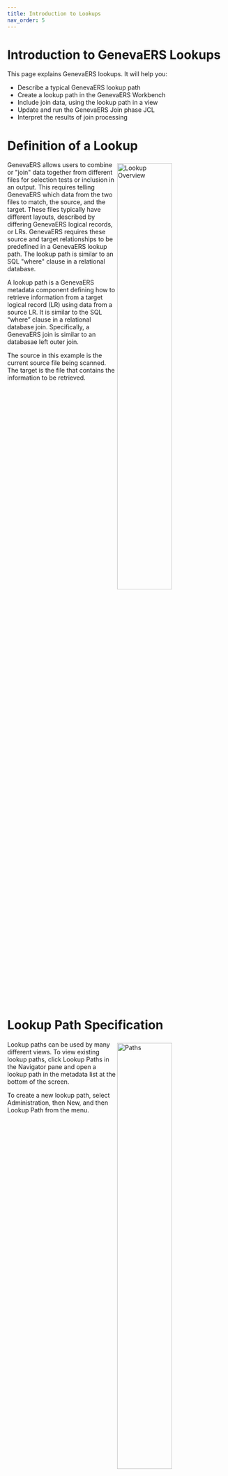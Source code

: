 ```yaml
---
title: Introduction to Lookups
nav_order: 5
---
```


# Introduction to GenevaERS Lookups

This page explains GenevaERS lookups.  It will help you:
- Describe a typical GenevaERS lookup path
- Create a lookup path in the GenevaERS Workbench
- Include join data, using the lookup path in a view
- Update and run the GenevaERS Join phase JCL
- Interpret the results of join processing

# Definition of a Lookup
<div style="clear: right" > <img style="float: right;" width="50%" vspace="5" alt="Lookup Overview" src=images/Module4-Introduction_to_Lookups/Module4_Slide3.jpeg title="Lookup Overview"/>

GenevaERS allows users to combine or "join" data together from different files for selection tests or inclusion in an output. This requires telling GenevaERS which data from the two files to match, the source, and the target. These files typically have different layouts, described by differing GenevaERS logical records, or LRs. GenevaERS requires these source and target relationships to be predefined in a GenevaERS lookup path. The lookup path is similar to an SQL "where" clause in a relational database.

A lookup path is a GenevaERS metadata component defining how to retrieve information from a target logical record (LR) using data from a source LR. It is similar to the SQL “where” clause in a relational database join.  Specifically, a GenevaERS join is similar to an databasae left outer join.

The source in this example is the current source file being scanned. The target is the file that contains the information to be retrieved. 

<div style="clear: right" > 

# Lookup Path Specification

<img style="float: right;" width="50%" vspace="5" alt="Paths" src=images/Module4-Introduction_to_Lookups/Module4_Slide4.jpeg title="Path"/>

Lookup paths can be used by many different views. To view existing lookup paths, click Lookup Paths in the Navigator pane and open a lookup path in the metadata list at the bottom of the screen. 

To create a new lookup path, select Administration, then New, and then Lookup Path from the menu.

<div style="clear: right" > <img style="float: right;" width="50%" vspace="5" alt="Path General Tab" src=images/Module4-Introduction_to_Lookups/Module4_Slide5.jpeg title="Path General Tab"/>

The General tab of the selected lookup path shows the lookup path ID, name, comments, and status, either active or inactive.

When you create a new lookup path, the lookup path ID is assigned by the Workbench and is not editable. It is used to make each lookup path unique and appears along with the lookup path name in views. 

<div style="clear: right" > <img style="float: right;" width="50%" vspace="5" alt="Path General Tab 2" src=images/Module4-Introduction_to_Lookups/Module4_Slide6.jpeg title="Path General Tab 2"/>

The name of the lookup path is visible when you are using it in views. When you name a lookup path, it is good practice to include the source-LR-to-target-LR mapping performed by the path. 

Also, if more than one lookup path in your environment is used to join the same source LR and target, you should add additional qualifiers to the name to provide uniqueness. 

<div style="clear: right" > <img style="float: right;" width="50%" vspace="5" alt="Path General Tab 3" src=images/Module4-Introduction_to_Lookups/Module4_Slide7.jpeg title="Path General Tab 3"/>

Lookup paths are created with an Inactive status and remain inactive until they are completely defined. They can then be activated, allowing for use in views. 

If an active lookup path changes, all views referencing that lookup path are deactivated to prevent views from performing inaccurate joins. Select the Make Lookup Path Inactive check box to deactivate the lookup; this also deactivates all the views using the lookup path.

<div style="clear: right" > <img style="float: right;" width="50%" vspace="5" alt="Path Defintion" src=images/Module4-Introduction_to_Lookups/Module4_Slide8.jpeg title="Path Defintion"/>

From the General tab, we’ve clicked the Lookup Path Definition tab, where we can select the source logical record and the target LR and its specific logical file. 

We can then select the source fields that should be used to create a key to search the target to find a matching record. The accumulated length of the source fields must equal the total key length before the lookup path can be activated and used for processing in a view.

<div style="clear: right" > <img style="float: right;" width="50%" vspace="5" alt="Path Constants" src=images/Module4-Introduction_to_Lookups/Module4_Slide9.jpeg title="Path Constants"/>

The Source Field Properties area is displayed when the Selected Source Fields list is clicked. Here you can select a source field from the source logical record or specify a constant that should be used in the key. 

Constants can be either static, as shown here, or symbolic, which allows setting the value in the view when the lookup path is used. When specifying a constant, carefully consider the format of the target key when setting the format (data type), length, and so on. 

We’ve now completed the lookup path. Next, we’ll see how to use it in the view.

<div style="clear: right" >

# Lookup Use in View

 <img style="float: right;" width="50%" vspace="5" alt="Path Source Properties" src=images/Module4-Introduction_to_Lookups/Module4_Slide10.jpeg title="Path Source Properties"/>

Here we’ve switched to the View Editor, creating a view that reads a file that is described by the Order LR. In column 3, we require a field that is on the Customer LR. After inserting the column, we select Lookup Field as the source for the column.

<div style="clear: right" > <img style="float: right;" width="50%" vspace="5" alt="Lookup – Specify LR" src=images/Module4-Introduction_to_Lookups/Module4_Slide11.jpeg title="Lookup – Specify LR"/>

Next, the Lookup LR box lists all the LRs that can be accessed from the order LR, based upon the lookup paths that have been created. Because we created the Order to Customer lookup path, the Customer LR is available in the list.

<div style="clear: right" > <img style="float: right;" width="50%" vspace="5" alt="Selecting the Lookup Path" src=images/Module4-Introduction_to_Lookups/Module4_Slide12.jpeg title="Selecting the Lookup Path"/>

Next, we select the lookup path that we want to use to perform the join. This is necessary because multiple methods of joining from one LR to another might exist. 

For example, the Order LR might have a Purchasing Customer ID field and a Ship to Customer ID field, and either of these might be used as the basis for a different lookup path to find the customer address. In this instance, we’ve selected the lookup path that we have just created, with a lookup ID of 3.

<div style="clear: right" > <img style="float: right;" width="50%" vspace="5" alt="Selecting the Lookup Path" src=images/Module4-Introduction_to_Lookups/Module4_Slide13.jpeg title="Selecting the Lookup Path"/>

Finally, we select the actual field we want to place on the extract file. All the fields on the Customer LR are available for use. In this instance we’ve selected the customer email address to be put out on the extract file.

Note that the Column Source Value field is populated with Customer[7] .Order_to_Customer[3] .Customer_Email_Address[70]. This is the LR, path, field names, and IDs. This pattern is used in numerous places in the Workbench.

<div style="clear: right" > <img style="float: right;" width="50%" vspace="5" alt="View Columns" src=images/Module4-Introduction_to_Lookups/Module4_Slide14.jpeg title="View Columns"/>

We've used the lookup path in the view, resulting in a join. Looked-up fields can be placed in output columns, used as sort and aggregation fields, or used in filtering processes or calculations using similar steps. 

We’ve now completed the view. Next, we’ll see how to run it in the Performance Engine.

<div style="clear: right" > 

# Performance Engine Flow

<img style="float: right;" width="50%" vspace="5" alt="Select Phase Data Flow" src=images/Module4-Introduction_to_Lookups/Module4_Slide15.jpeg title="Select Phase Data Flow"/>

Recall from prior pages that the first step in running the Performance Engine is running MR86, which takes in the View List and the GenevaERS Metadata Repository and creates an XML file of the view.

<div style="clear: right" > <img style="float: right;" width="50%" vspace="5" alt="Compile Phase Flow" src=images/Module4-Introduction_to_Lookups/Module4_Slide16.jpeg title="Compile Phase Flow"/>

The next program is GVBMR84, the COMPILE, which produces the MR84 VDP. The addition of join processing makes no significant changes to this process.  

<div style="clear: right" > <img style="float: right;" width="50%" vspace="5" alt="Logic Phase Flow" src=images/Module4-Introduction_to_Lookups/Module4_Slide17.jpeg title="Logic Phase Flow"/>

Next, MR90 is run. Because our view requires a lookup, two logic tables are produced. The Extract Logic Table (XLT) is used in the actual Extract phase as the view scans the Order file and performs joins to the Customer LR. 

The Join Logic Table, or JLT, on the other hand, simply prepares the Customer lookup file for use in the Extract phase. 

The VDP tells MR90 that only the customer email address, the customer ID, and the join key are required for extract processing. 

The Join phase will use the JLT to extract only these two fields to be loaded into memory during the Extract phase processing to perform the joins.

<div style="clear: right" > <img style="float: right;" width="50%" vspace="5" alt="Logic Phase Report" src=images/Module4-Introduction_to_Lookups/Module4_Slide18.jpeg title="Logic Phase Report"/>

The MR90 Control Report in the “Performance Engine Overview” module showed an empty JLT when no joins were performed in the view. Now the MR90 Control Report shows the JLT statistics and a printed version of the logic table.

Note that the view numbers listed in the JLT are run-time-only views for this execution of the Performance Engine. These example JLT views, 25 and 26, are never stored in the GenevaERS Metadata Repository

<div style="clear: right" > <img style="float: right;" width="50%" vspace="5" alt="Join Phase Data Flow" src=images/Module4-Introduction_to_Lookups/Module4_Slide19.jpeg title="Join Phase Data Flow"/>

GVBMR95 produces two files in the Join phase. The RED file contains one row for every row in the input join file (in this example, the customer file), but only the fields required for extract processing. The REH file contains a single control record for each join file.



<div style="clear: right" >

# Finding The Path

 <img style="float: right;" width="50%" vspace="5" alt="Finding the Lookup Path" src=images/Module4-Introduction_to_Lookups/Module4_Slide20.jpeg title="Finding the Lookup Path"/>

Next we'll detail how to locate the DD name for the input join files for the Join phase GVBMR95 step and modify the JCL.

First, within the view, locate the lookup path used for any joins. For this example view, we are using the Order to Customer lookup path ID 3. The path name is highlighted on the slide.

Columns containing a joined field are highlighted with a Join icon to speed identification of required joins.

<div style="clear: right" > <img style="float: right;" width="50%" vspace="5" alt="Finding the Lookup Path Logical File" src=images/Module4-Introduction_to_Lookups/Module4_Slide20.jpeg title="Finding the Lookup Path Logical File"/>

Next, click the Lookup Path icon in the Navigator pane. A list of all paths is shown at the bottom of the screen.
Select the path from the list. The Edit Lookup Path screen opens. 

Click the Lookup Path Definition tab. 

Note the target logical file defined for the lookup path. This value is used in the next step.

<div style="clear: right" > <img style="float: right;" width="50%" vspace="5" alt="Join File DD Names" src=images/Module4-Introduction_to_Lookups/Module4_Slide21.jpeg title="Join File DD Names"/>

Next, locate the logical file by performing the following steps.

First, select Logical Files in the Navigator pane and then select the appropriate logical file from the list of logical records. 

Next, find the associated physical file. The DD name is listed in the physical file definition, which we’ll find next.

Note that join files can be associated with only one physical file. 

<div style="clear: right" > <img style="float: right;" width="50%" vspace="5" alt="Join File DD JCL" src=images/Module4-Introduction_to_Lookups/Module4_Slide22.jpeg title="Join File DD JCL"/>

Next, click the Physical File icon and select the specific file from the Associated Physical Files list. 

Last, locate the input DD name. 

This DD name should be placed in the join file job for use by GVBMR95, as shown at the bottom of this slide. The DD name must point to the file containing customer data. Note that join files must be in sorted order by the key specified in the logical record. An error is issued in the Extract phase if the files are not in sorted order 

Reviewing the Join Phase MR95 Report
After execution of the MR95 in the Join phase job, the MR95 Control Report shows the number of records read from the input Customer join file. It also shows how many records were written to the RED file (DD name GREF003) and the REH file (DD Name GREFREH). These files are then used in the Extract phase.

<div style="clear: right" > 

# Extract Phase Data Flow

<img style="float: right;" width="50%" vspace="5" alt="Extract Phase Data Flow" src=images/Module4-Introduction_to_Lookups/Module4_Slide23.jpeg title="Extract Phase Data Flow"/>

Following the Join phase execution of MR95, the Extract phase is run. Its inputs include the XLT, the REH and RED files, and the source or event file data (in this example, the Order file). 

<div style="clear: right" > <img style="float: right;" width="50%" vspace="5" alt="Extract Phase Report" src=images/Module4-Introduction_to_Lookups/Module4_Slide24.jpeg title="Extract Phase Report"/>

The Extract phase MR95 Control Report shows the processing of view 24 reading the Order file. 

Note that, on the same row showing how many records were extracted from the Order file (12), the control report also shows 10 lookups found (designated by the letter “F”) and 2 lookups not found (NF). 

This means two orders were associated with at least one customer ID on the Order file, which did not have corresponding customer records in the Customer file.

The report also shows that a total of 12 lookups were performed.

<div style="clear: right" > 

# Links

Place following text in the topic:  
    ````
    [Topic A](TopicA)
    ````

The link displays as:   
[Topic A](TopicA)